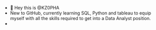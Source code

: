 - 👋 Hey this is @KZ0PHA
- New to GitHub, currently learning SQL, Python and tableau to equip myself with all the skills required to get into a Data Analyst position.
- 

